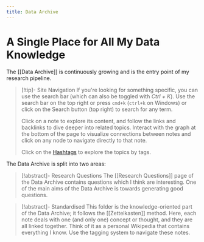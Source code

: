 ```yaml
---
title: Data Archive
---
```

# A Single Place for All My Data Knowledge

The [[Data Archive]] is continuously growing and is the entry point of my research pipeline.

> [!tip]- Site Navigation 
> If you're looking for something specific, you can use the search bar (which can also be toggled with _Ctrl + K_).
>  Use the search bar on the top right or press `cmd+k` (`ctrl+k` on Windows) or click on the Search button (top right) to search for any term.
>  
> Click on a note to explore its content, and follow the links and backlinks to dive deeper into related topics.
> Interact with the graph at the bottom of the page to visualize connections between notes and click on any node to navigate directly to that note.
> 
> Click on the [Hashtags](Tags.md) to explore the topics by tags. 


The Data Archive is split into two areas:

> [!abstract]- Research Questions
> The [[Research Questions]] page of the Data Archive contains questions which I think are interesting. One of the main aims of the Data Archive is towards generating good questions.
> 

> [!abstract]- Standardised
> This folder is the knowledge-oriented part of the Data Archive; it follows the [[Zettelkasten]] method. Here, each note deals with one (and only one) concept or thought, and they are all linked together. Think of it as a personal Wikipedia that contains everything I know. Use the tagging system to navigate these notes.
>
